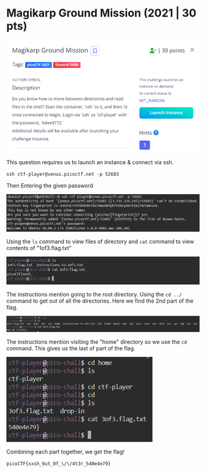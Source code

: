# Magikarp Ground Mission (2021 | 30 pts)

![description](files/desc.png)

This question requires us to launch an instance & connect via ssh.

```
ssh ctf-player@venus.picoctf.net -p 52683
```

Then Entering the given password

![connect](files/connect-ssh.png)

Using the ```ls``` command to view files of directory and ```cat``` command to view contents of "1of3.flag.txt"

![flag 1of3](files/1_3.png)

The instructions mention going to the root directory. Using the ```cd ../``` command to get out of all the directories. Here we find the 2nd part of the flag.

![2of3 flag](files/2_3.png)

The instructions mention visiting the "home" directory so we use the ```cd``` command. This gives us the last of part of the flag.

![3of3 flag](files/3_3.png)

Combining each part together, we get the flag!

```
picoCTF{xxsh_0ut_0f_\/\/4t3r_540e4e79}
```
